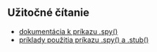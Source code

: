 ## Užitočné čítanie
- [dokumentácia k príkazu .spy()](https://docs.cypress.io/api/commands/spy.html#Syntax)
- [príklady použitia príkazu .spy() a .stub()](https://docs.cypress.io/examples/examples/recipes.html#Stubbing-and-spying)